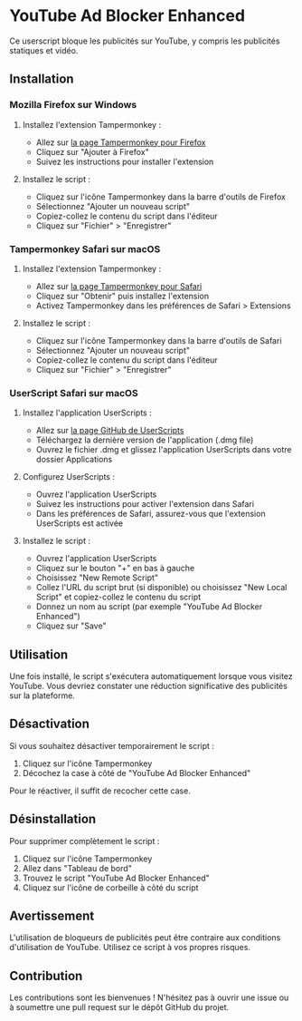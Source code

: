 # YouTube Ad Blocker Enhanced

Ce userscript bloque les publicités sur YouTube, y compris les publicités statiques et vidéo.

## Installation

### Mozilla Firefox sur Windows

1. Installez l'extension Tampermonkey :
   - Allez sur [la page Tampermonkey pour Firefox](https://addons.mozilla.org/fr/firefox/addon/tampermonkey/)
   - Cliquez sur "Ajouter à Firefox"
   - Suivez les instructions pour installer l'extension

2. Installez le script :
   - Cliquez sur l'icône Tampermonkey dans la barre d'outils de Firefox
   - Sélectionnez "Ajouter un nouveau script"
   - Copiez-collez le contenu du script dans l'éditeur
   - Cliquez sur "Fichier" > "Enregistrer"

### Tampermonkey Safari sur macOS

1. Installez l'extension Tampermonkey :
   - Allez sur [la page Tampermonkey pour Safari](https://apps.apple.com/app/tampermonkey/id1482490089)
   - Cliquez sur "Obtenir" puis installez l'extension
   - Activez Tampermonkey dans les préférences de Safari > Extensions

2. Installez le script :
   - Cliquez sur l'icône Tampermonkey dans la barre d'outils de Safari
   - Sélectionnez "Ajouter un nouveau script"
   - Copiez-collez le contenu du script dans l'éditeur
   - Cliquez sur "Fichier" > "Enregistrer"

### UserScript Safari sur macOS

1. Installez l'application UserScripts :
   - Allez sur [la page GitHub de UserScripts](https://github.com/quoid/userscripts)
   - Téléchargez la dernière version de l'application (.dmg file)
   - Ouvrez le fichier .dmg et glissez l'application UserScripts dans votre dossier Applications

2. Configurez UserScripts :
   - Ouvrez l'application UserScripts
   - Suivez les instructions pour activer l'extension dans Safari
   - Dans les préférences de Safari, assurez-vous que l'extension UserScripts est activée

3. Installez le script :
   - Ouvrez l'application UserScripts
   - Cliquez sur le bouton "+" en bas à gauche
   - Choisissez "New Remote Script"
   - Collez l'URL du script brut (si disponible) ou choisissez "New Local Script" et copiez-collez le contenu du script
   - Donnez un nom au script (par exemple "YouTube Ad Blocker Enhanced")
   - Cliquez sur "Save"
            
## Utilisation

Une fois installé, le script s'exécutera automatiquement lorsque vous visitez YouTube. Vous devriez constater une réduction significative des publicités sur la plateforme.

## Désactivation

Si vous souhaitez désactiver temporairement le script :

1. Cliquez sur l'icône Tampermonkey
2. Décochez la case à côté de "YouTube Ad Blocker Enhanced"

Pour le réactiver, il suffit de recocher cette case.

## Désinstallation

Pour supprimer complètement le script :

1. Cliquez sur l'icône Tampermonkey
2. Allez dans "Tableau de bord"
3. Trouvez le script "YouTube Ad Blocker Enhanced"
4. Cliquez sur l'icône de corbeille à côté du script

## Avertissement

L'utilisation de bloqueurs de publicités peut être contraire aux conditions d'utilisation de YouTube. Utilisez ce script à vos propres risques.

## Contribution

Les contributions sont les bienvenues ! N'hésitez pas à ouvrir une issue ou à soumettre une pull request sur le dépôt GitHub du projet.
